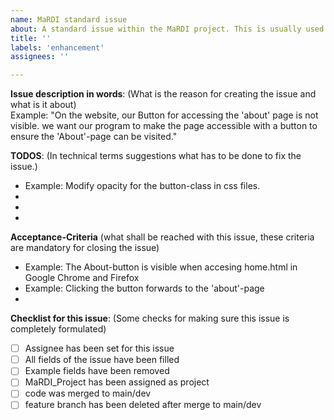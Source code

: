 ```yaml
---
name: MaRDI standard issue
about: A standard issue within the MaRDI project. This is usually used for new features or improvements. For bugfixes there is another template, called 'MaRDI bugfix issue' 
title: ''
labels: 'enhancement'
assignees: ''

---
```


**Issue description in words**:
(What is the reason for creating the issue and what is it about)  
Example: "On the website, our Button for accessing the 'about' page is not visible. we want our program to make the page accessible with a button to ensure the 'About'-page can be visited." 
 
 
**TODOS**: 
(In technical terms suggestions what has to be done to fix the issue.) 
- Example: Modify opacity for the button-class in css files. 
-  
-  
- 

**Acceptance-Criteria** 
(what shall be reached with this issue, these criteria are mandatory for closing the issue) 
- Example: The About-button is visible when accesing home.html in Google Chrome and Firefox  
- Example: Clicking the button forwards to the 'about'-page
-

**Checklist for this issue**: 
(Some checks for making sure this issue is completely formulated)
- [ ] Assignee has been set for this issue 
- [ ] All fields of the issue have been filled 
- [ ] Example fields have been removed
- [ ] MaRDI_Project has been assigned as project
- [ ] code was merged to main/dev
- [ ] feature branch has been deleted after merge to main/dev
